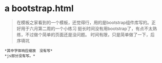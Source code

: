 # a bootstrap.html
> 在模板之家看到的一个模板，还觉得行，用的是bootstrap组件库写的。正好用于六月第二周的一个小练习
    挺长时间没有用bootstrap了，有点不太熟练，不过做个简单的页面还是没问题。
    时间有限，只是简单做了一下，后序填坑
    
    *其中字体响应缩放　没有写*
    *js部分没有写。*
